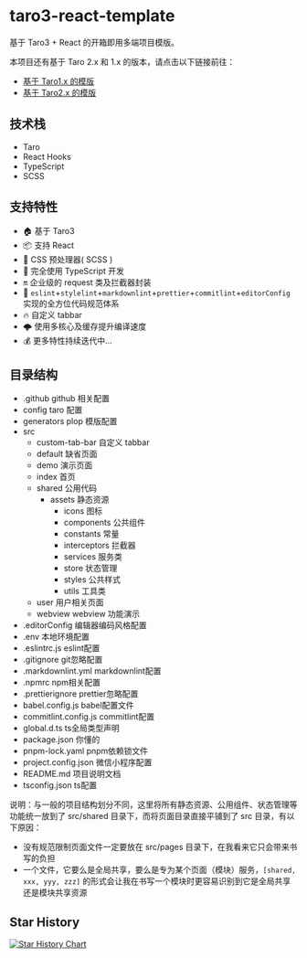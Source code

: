 # taro3-react-template

基于 Taro3 + React 的开箱即用多端项目模版。

本项目还有基于 Taro 2.x 和 1.x 的版本，请点击以下链接前往：

- [基于 Taro1.x 的模版](https://github.com/lexmin0412/taro-template/tree/1.x)
- [基于 Taro2.x 的模版](https://github.com/lexmin0412/taro-template/tree/2.x)

## 技术栈

- Taro
- React Hooks
- TypeScript
- SCSS

## 支持特性

- 🏠 基于 Taro3
- 📦 支持 React
- 🐑 CSS 预处理器( SCSS )
- 🥣 完全使用 TypeScript 开发
- 🔛 企业级的 request 类及拦截器封装
- 👮 `eslint`+`stylelint`+`markdownlint`+`prettier`+`commitlint`+`editorConfig` 实现的全方位代码规范体系
- 🔥 自定义 tabbar
- 🌩️ 使用多核心及缓存提升编译速度
- 💰 更多特性持续迭代中...

## 目录结构

- .github github 相关配置
- config taro 配置
- generators plop 模版配置
- src
	- custom-tab-bar 自定义 tabbar
	- default 缺省页面
	- demo 演示页面
	- index 首页
	- shared 公用代码
	  - assets 静态资源
		  - icons 图标
		- components 公共组件
		- constants 常量
		- interceptors 拦截器
		- services 服务类
		- store 状态管理
		- styles 公共样式
		- utils 工具类
	- user 用户相关页面
	- webview webview 功能演示
- .editorConfig 编辑器编码风格配置
- .env 本地环境配置
- .eslintrc.js eslint配置
- .gitignore git忽略配置
- .markdownlint.yml markdownlint配置
- .npmrc npm相关配置
- .prettierignore prettier忽略配置
- babel.config.js babel配置文件
- commitlint.config.js commitlint配置
- global.d.ts ts全局类型声明
- package.json 你懂的
- pnpm-lock.yaml pnpm依赖锁文件
- project.config.json 微信小程序配置
- README.md 项目说明文档
- tsconfig.json ts配置

说明：与一般的项目结构划分不同，这里将所有静态资源、公用组件、状态管理等功能统一放到了 src/shared 目录下，而将页面目录直接平铺到了 src 目录，有以下原因：

- 没有规范限制页面文件一定要放在 src/pages 目录下，在我看来它只会带来书写的负担
- 一个文件，它要么是全局共享，要么是专为某个页面（模块）服务，`[shared, xxx, yyy, zzz]` 的形式会让我在书写一个模块时更容易识别到它是全局共享还是模块共享资源

## Star History

[![Star History Chart](https://api.star-history.com/svg?repos=lexmin0412/taro3-react-template&type=Timeline)](https://star-history.com/#lexmin0412/taro3-react-template&Timeline)
